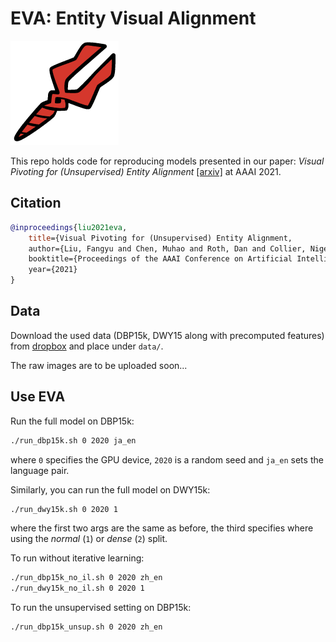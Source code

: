 # EVA: Entity Visual Alignment

![EVA logo](./EVA_logo.png)

This repo holds code for reproducing models presented in our paper: *Visual Pivoting for (Unsupervised) Entity Alignment* [\[arxiv\]](https://arxiv.org/pdf/2009.13603.pdf) at AAAI 2021.

## Citation
```bibtex
@inproceedings{liu2021eva,
	title={Visual Pivoting for (Unsupervised) Entity Alignment,
	author={Liu, Fangyu and Chen, Muhao and Roth, Dan and Collier, Nigel},
	booktitle={Proceedings of the AAAI Conference on Artificial Intelligence},
	year={2021}
}
```

## Data

Download the used data (DBP15k, DWY15 along with precomputed features) from [dropbox](https://www.dropbox.com/sh/5jteio17gfzp3xc/AACeXmsMEYts0O5_0Cuva7lPa?dl=0) and place under `data/`.

The raw images are to be uploaded soon...

## Use EVA
Run the full model on DBP15k:
```bash
./run_dbp15k.sh 0 2020 ja_en
```
where `0` specifies the GPU device, `2020` is a random seed and `ja_en` sets the language pair.

Similarly, you can run the full model on DWY15k:
```bash
./run_dwy15k.sh 0 2020 1
```
where the first two args are the same as before, the third specifies where using the *normal* (`1`) or *dense* (`2`) split.

To run without iterative learning:
```bash
./run_dbp15k_no_il.sh 0 2020 zh_en
./run_dwy15k_no_il.sh 0 2020 1
```

To run the unsupervised setting on DBP15k:
```bash
./run_dbp15k_unsup.sh 0 2020 zh_en
```
